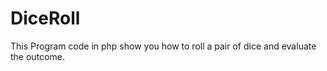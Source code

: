 # DiceRoll
This Program code in php show you how to roll a pair of dice and evaluate the outcome.
 
